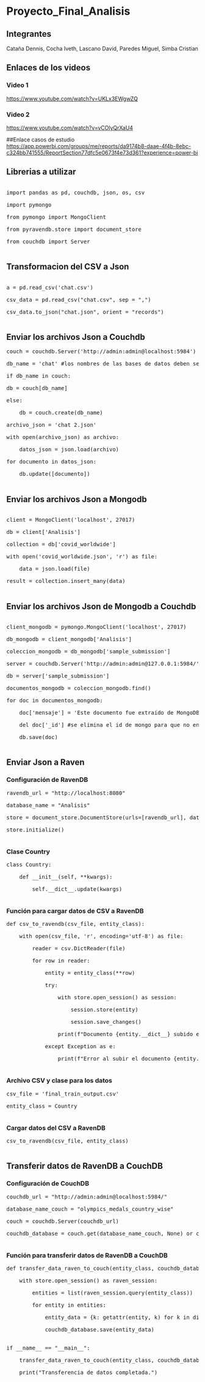 # Proyecto_Final_Analisis
## Integrantes
Cataña Dennis, Cocha Iveth, Lascano David, Paredes Miguel, Simba Cristian

## Enlaces de los videos
### Video 1
https://www.youtube.com/watch?v=UKLx3EWgwZQ
<br>
### Video 2
https://www.youtube.com/watch?v=vCOlyQrXaU4
<br>

##Enlace casos de estudio
https://app.powerbi.com/groups/me/reports/da9174b8-daae-4f4b-8ebc-c324bb741555/ReportSection77dfc5e0673f4e73d361?experience=power-bi

## Librerias a utilizar
<pre> 
import pandas as pd, couchdb, json, os, csv<br>
import pymongo<br>
from pymongo import MongoClient<br>
from pyravendb.store import document_store<br>
from couchdb import Server<br>
</pre> 
## Transformacion del CSV a Json
<pre>   
a = pd.read_csv('chat.csv')<br>
csv_data = pd.read_csv("chat.csv", sep = ",")<br>
csv_data.to_json("chat.json", orient = "records")<br>
</pre>

## Enviar los archivos Json a Couchdb
<pre>
couch = couchdb.Server('http://admin:admin@localhost:5984')<br>
db_name = 'chat' #los nombres de las bases de datos deben ser en minusculas y con guiones bajos para los espacios<br>
if db_name in couch:<br>
db = couch[db_name]<br>
else:<br>
    db = couch.create(db_name)<br>
archivo_json = 'chat 2.json'<br>
with open(archivo_json) as archivo:<br>
    datos_json = json.load(archivo)<br>
for documento in datos_json:<br>
    db.update([documento])<br>
</pre> 
## Enviar los archivos Json a Mongodb
<pre> 
client = MongoClient('localhost', 27017)<br>
db = client['Analisis']<br>
collection = db['covid_worldwide']<br>
with open('covid_worldwide.json', 'r') as file:<br>
    data = json.load(file)<br>
result = collection.insert_many(data)<br>
</pre> 
## Enviar los archivos Json de Mongodb a Couchdb
<pre> 
client_mongodb = pymongo.MongoClient('localhost', 27017)<br>
db_mongodb = client_mongodb['Analisis']<br>
coleccion_mongodb = db_mongodb['sample_submission']<br>
server = couchdb.Server('http://admin:admin@127.0.0.1:5984/')<br>
db = server['sample_submission']<br>
documentos_mongodb = coleccion_mongodb.find()<br>
for doc in documentos_mongodb:<br>
    doc['mensaje'] = 'Este documento fue extraído de MongoDB' #se agrega un mensaje para indicar que el archivo es extraido de Mongodb<br>
    del doc['_id'] #se elimina el id de mongo para que no entre en conflicto con el id de couchdb<br>
    db.save(doc)<br>
</pre>

## Enviar Json a Raven
### Configuración de RavenDB
<pre>
ravendb_url = "http://localhost:8080"<br>
database_name = "Analisis"<br>
store = document_store.DocumentStore(urls=[ravendb_url], database=database_name)<br>
store.initialize()<br>
</pre>
### Clase Country
<pre>
class Country:<br>
    def __init__(self, **kwargs):<br>
        self.__dict__.update(kwargs)<br>
</pre>
### Función para cargar datos de CSV a RavenDB
<pre>
def csv_to_ravendb(csv_file, entity_class):<br>
    with open(csv_file, 'r', encoding='utf-8') as file:<br>
        reader = csv.DictReader(file)<br>
        for row in reader:<br>
            entity = entity_class(**row)<br>
            try:<br>
                with store.open_session() as session:<br>
                    session.store(entity)<br>
                    session.save_changes()<br>
                print(f"Documento {entity.__dict__} subido exitosamente a RavenDB.")<br>
            except Exception as e:<br>
                print(f"Error al subir el documento {entity.__dict__} a RavenDB: {e}")<br>
</pre>
### Archivo CSV y clase para los datos
<pre>
csv_file = 'final_train_output.csv'<br>
entity_class = Country<br>
</pre>
### Cargar datos del CSV a RavenDB
<pre>
csv_to_ravendb(csv_file, entity_class)<br>
</pre>

## Transferir datos de RavenDB a CouchDB
### Configuración de CouchDB
<pre>
couchdb_url = "http://admin:admin@localhost:5984/"<br>
database_name_couch = "olympics_medals_country_wise"<br>
couch = couchdb.Server(couchdb_url)<br>
couchdb_database = couch.get(database_name_couch, None) or couch.create(database_name_couch)<br>
</pre>
### Función para transferir datos de RavenDB a CouchDB
<pre>
def transfer_data_raven_to_couch(entity_class, couchdb_database):<br>
    with store.open_session() as raven_session:<br>
        entities = list(raven_session.query(entity_class))<br>
        for entity in entities:<br>
            entity_data = {k: getattr(entity, k) for k in dir(entity) if not k.startswith('_')}<br>
            couchdb_database.save(entity_data)<br>

if __name__ == "__main__":<br>
    transfer_data_raven_to_couch(entity_class, couchdb_database)<br>
    print("Transferencia de datos completada.")<br>
</pre>
